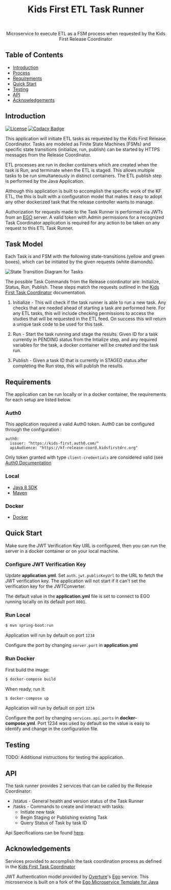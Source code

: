 <h1 align="center"> Kids First ETL Task Runner </h1> <br>

<p align="center">
  Microservice to execute ETL as a FSM process when requested by the Kids First Release Coordinator
</p>


## Table of Contents

- [Introduction](#introduction)
- [Process](#process)
- [Requirements](#requirements)
- [Quick Start](#quick-start)
- [Testing](#testing)
- [API](#requirements)
- [Acknowledgements](#acknowledgements)


## Introduction

[![License](https://img.shields.io/badge/License-Apache%202.0-blue.svg)](https://opensource.org/licenses/Apache-2.0)
[![Codacy Badge](https://api.codacy.com/project/badge/Grade/e91606af4a364076a7058c5ea1c006a8)](https://www.codacy.com/app/joneubank/kf-portal-etl-coordinator?utm_source=github.com&amp;utm_medium=referral&amp;utm_content=overture-stack/microservice-template-java&amp;utm_campaign=Badge_Grade)

This application will initiate ETL tasks as requested by the Kids First Release Coordinator. Tasks are modeled as Finite State Machines (FSMs) and specific state transitions (initialize, run, publish) can be started by HTTPS messages from the Release Coordinator. 

ETL processes are run in docker containers which are created when the task is Run, and terminate when the ETL is staged. This allows multiple tasks to be run simultaneously in distinct containers. The ETL publish step is performed by the Java Application.

Although this application is built to accomplish the specific work of the KF ETL, the  this is built with a configuration model that makes it easy to adopt any other dockerized task that the release controller wants to manage.

Authorization for requests made to the Task Runner is performed via JWTs from an [EGO](https://github.com/overture-stack/ego) server. A valid token with Admin permissions for a recognized Task Coordinator application is required for any action to be taken on any request to this ETL Task Runner.

## Task Model
Each Task is and FSM with the following state-transitions (yellow and green boxes), which can be initiated by the given requests (white diamonds).

![State Transition Diagram for Tasks](state-diagram.png "State Transition Diagram for Tasks")

The possible Task Commands from the Release coordinator are:
Initialize, Status, Run, Publish. These steps match the requests outlined in the [Kids First Task Coordinator](https://github.com/kids-first/kf-api-release-coordinator#sequence-of-operations-success-case) documentation.

1. Initialize - This will check if the task runner is able to run a new task. Any checks that are needed ahead of starting a task are performed here. For any ETL tasks, this will include checking permissions to access the studies that will be requested in the ETL feed. On success this will return a unique task code to be used for this task.

2. Run - Start the task running and stage the results. Given ID for a task currently in PENDING status from the Intialize step, and any required variables for the task, a docker container will be created and the task run.

3. Publish - Given a task ID that is currently in STAGED status after completing the Run step, this will publish the results.

## Requirements
The application can be run locally or in a docker container, the requirements for each setup are listed below.


### Auth0
This application required a valid Auth0 token. Auth0 can be configured through the configuration :
```
auth0:
  issuer: "https://kids-first.auth0.com/"
  apiAudience: "https://kf-release-coord.kidsfirstdrc.org"
```

Only token granted with type `client-credentials` are considered valid (see [Auth0 Documentation](https://auth0.com/docs/flows/concepts/client-credentials)


### Local
* [Java 8 SDK](http://www.oracle.com/technetwork/java/javase/downloads/jdk8-downloads-2133151.html)
* [Maven](https://maven.apache.org/download.cgi)


### Docker
* [Docker](https://www.docker.com/get-docker)


## Quick Start
Make sure the JWT Verification Key URL is configured, then you can run the server in a docker container or on your local machine.

### Configure JWT Verification Key
Update __application.yml__. Set `auth.jwt.publicKeyUrl` to the URL to fetch the JWT verification key. The application will not start if it can't set the verification key for the JWTConverter.

The default value in the __application.yml__ file is set to connect to EGO running locally on its default port `8081`.

### Run Local
```bash
$ mvn spring-boot:run
```

Application will run by default on port `1234`

Configure the port by changing `server.port` in __application.yml__


### Run Docker

First build the image:
```bash
$ docker-compose build
```

When ready, run it:
```bash
$ docker-compose up
```

Application will run by default on port `1234`

Configure the port by changing `services.api.ports` in __docker-compose.yml__. Port 1234 was used by default so the value is easy to identify and change in the configuration file.


## Testing
TODO: Additional instructions for testing the application.


## API
The task runner provides 2 services that can be called by the Release Coordinator: 

* /status - General health and version status of the Task Runner
* /tasks - Commands to create and interact with tasks:
  * Initiate new task
  * Begin Staging or Publishing existing Task
  * Query Status of Task by task ID

Api Specifications can be found [here](https://kids-first.github.io/kf-api-release-coordinator/docs/task.html).

## Acknowledgements

Services provided to accomplish the task coordination process as defined in the [Kids First Task Coordinator](https://github.com/kids-first/kf-api-release-coordinator)

JWT Authentication model provided by [Overture](https://github.com/overture-stack)'s [Ego](https://github.com/overture-stack/ego) service. This microservice is built on a fork of the [Ego Microservice Template for Java](https://github.com/overture-stack/microservice-template-java)
